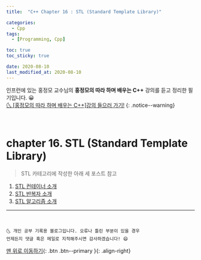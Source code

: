 ```yaml
---
title:  "C++ Chapter 16 : STL (Standard Template Library)" 

categories:
  - Cpp
tags:
  - [Programming, Cpp]

toc: true
toc_sticky: true

date: 2020-08-10
last_modified_at: 2020-08-10
---
```


인프런에 있는 홍정모 교수님의 **홍정모의 따라 하며 배우는 C++** 강의를 듣고 정리한 필기입니다. 😀    
[🌜 [홍정모의 따라 하며 배우는 C++]강의 들으러 가기!](https://www.inflearn.com/course/following-c-plus)
{: .notice--warning}

<br> 

# chapter 16. STL (Standard Template Library)

> STL 카테고리에 작성한 아래 세 포스트 참고

1. [STL 컨테이너 소개](https://ansohxxn.github.io/cpp/chapter16-1/)
2. [STL 반복자 소개](https://ansohxxn.github.io/cpp/chapter16-2/)
3. [STL 알고리즘 소개](https://ansohxxn.github.io/cpp/chapter16-3/)


***
<br>

    🌜 개인 공부 기록용 블로그입니다. 오류나 틀린 부분이 있을 경우 
    언제든지 댓글 혹은 메일로 지적해주시면 감사하겠습니다! 😄

[맨 위로 이동하기](#){: .btn .btn--primary }{: .align-right}
<br>